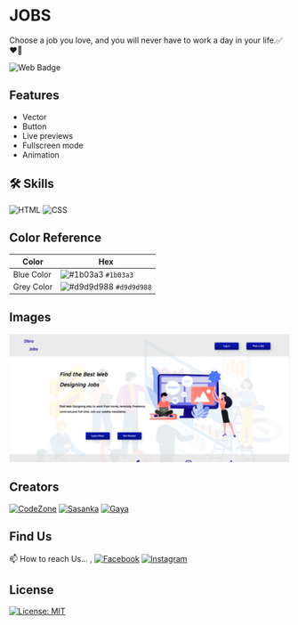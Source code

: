 # JOBS

Choose a job you love, and you will never have to work a day in your life.✅❤️‍🔥

![Web Badge](https://img.shields.io/badge/DBroCode-web-orange.svg)

## Features

- Vector
- Button
- Live previews
- Fullscreen mode
- Animation

## 🛠 Skills

![HTML](https://img.shields.io/badge/HTML5-E34F26?style=for-the-badge&logo=html5&logoColor=white)
![CSS](https://img.shields.io/badge/CSS3-1572B6?style=for-the-badge&logo=css3&logoColor=white)

## Color Reference

| Color      | Hex                                                                            |
| ---------- | ------------------------------------------------------------------------------ |
| Blue Color | ![#1b03a3](https://via.placeholder.com/15/1b03a3/1b03a3.png) `#1b03a3`         |
| Grey Color | ![#d9d9d988](https://via.placeholder.com/15/d9d9d988/d9d9d988.png) `#d9d9d988` |

## Images

![Image](./IMG/imgR.png)

## Creators

[![CodeZone](https://github.com/CodeZoneTech.png?size=115)](https://github.com/CodeZoneTech)
[![Sasanka](https://github.com/sasankaweera123.png?size=115)](https://github.com/sasankaweera123)
[![Gaya](https://github.com/Gayashani00.png?size=115)](https://github.com/Gayashani00)

## Find Us

📫 How to reach Us... ,
[![Facebook](https://img.shields.io/badge/Facebook-1877F2?style=for-the-badge&logo=facebook&logoColor=white)](https://www.facebook.com/CodeZone-107084475018756/)
[![Instagram](https://img.shields.io/badge/Instagram-E4405F?style=for-the-badge&logo=instagram&logoColor=white)](https://www.instagram.com/d_bro_code/)

## License

[![License: MIT](https://img.shields.io/badge/License-MIT-yellow.svg)](https://opensource.org/licenses/MIT)

